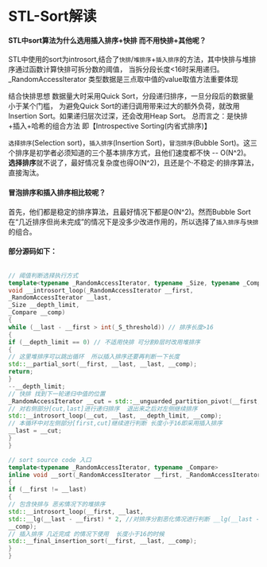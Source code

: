 # STL-Sort解读


#### STL中sort算法为什么选用插入排序+快排 而不用快排+其他呢？
STL中使用的sort为introsort,结合了`快排`/`堆排序`+`插入排序`的方法，其中快排与堆排序通过函数计算快排可拆分数的阈值，
当拆分段长度<16时采用递归。_RandomAccessIterator 类型数据是三点取中值的value取值方法重要体现

结合快排思想  数据量大时采用Quick Sort，分段递归排序，一旦分段后的数据量小于某个门槛，
为避免Quick Sort的递归调用带来过大的额外负荷，就改用Insertion Sort。如果递归层次过深，还会改用Heap Sort。
总而言之：是快排+插入+哈希的组合方法 即【Introspective Sorting(内省式排序)】

`选择排序`(Selection sort)，`插入排序`(Insertion Sort)，`冒泡排序`(Bubble Sort)。这三个排序是初学者必须知道的三个基本排序方式，且他们速度都不快 -- O(N^2)。 **选择排序**就不说了，最好情况复杂度也得O(N^2)，且还是个·不稳定·的排序算法，直接淘汰。

#### 冒泡排序和插入排序相比较呢？
首先，他们都是稳定的排序算法，且最好情况下都是O(N^2)。然而Bubble Sort在“几近排序但尚未完成”的情况下是没多少改进作用的，所以选择了`插入排序`与`快排`的组合。

#### 部分源码如下：

```c++

// 阈值判断选择执行方式
template<typename _RandomAccessIterator, typename _Size, typename _Compare>
void __introsort_loop(_RandomAccessIterator __first,
_RandomAccessIterator __last,
_Size __depth_limit,
_Compare __comp)
{
while (__last - __first > int(_S_threshold)) // 排序长度>16
{
if (__depth_limit == 0) // 不适用快排 可分割0层时改用堆排序
{
// 这里堆排序可以跳出循环  所以插入排序还要再判断一下长度
std::__partial_sort(__first, __last, __last, __comp);
return;
}
--__depth_limit;
// 快排 找到下一轮递归中值的位置
_RandomAccessIterator __cut = std::__unguarded_partition_pivot(__first, __last, __comp);
// 对右侧部分[cut,last]进行递归排序  退出来之后对左侧继续排序
std::__introsort_loop(__cut, __last, __depth_limit, __comp);
// 本循环中对左侧部分[first,cut]继续进行判断 长度小于16即采用插入排序
__last = __cut;
}
}

// sort source code 入口
template<typename _RandomAccessIterator, typename _Compare>
inline void __sort(_RandomAccessIterator __first, _RandomAccessIterator __last, _Compare __comp)
{
if (__first != __last)
{
// 包含快排与 恶劣情况下的堆排序
std::__introsort_loop(__first, __last,
std::__lg(__last - __first) * 2, //对排序分割恶化情况进行判断 __lg(__last - __first) * 2 最大快排拆分数
__comp);
// 插入排序 几近完成 的情况下使用  长度小于16的时候
std::__final_insertion_sort(__first, __last, __comp);
}
}
```




